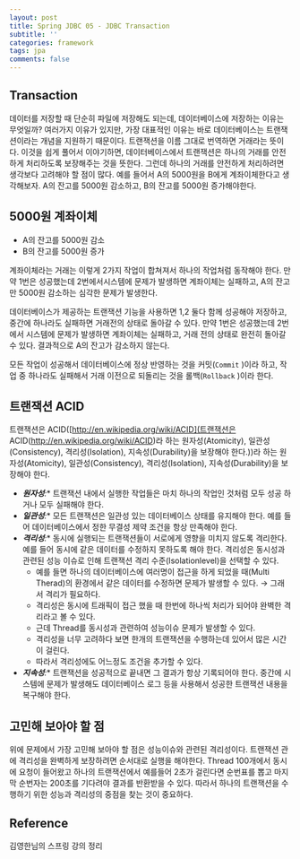 ```yaml
---
layout: post
title: Spring JDBC 05 - JDBC Transaction
subtitle: ''
categories: framework
tags: jpa
comments: false
---
```


## Transaction

데이터를 저장할 때 단순히 파일에 저장해도 되는데, 데이터베이스에 저장하는 이유는 무엇일까?
여러가지 이유가 있지만, 가장 대표적인 이유는 바로 데이터베이스는 트랜잭션이라는 개념을 지원하기 때문이다.
트랜잭션을 이름 그대로 번역하면 거래라는 뜻이다. 이것을 쉽게 풀어서 이야기하면, 데이터베이스에서 트랜잭션은 하나의 거래를 안전하게 처리하도록 보장해주는 것을 뜻한다. 그런데 하나의 거래를 안전하게 처리하려면 생각보다 고려해야 할 점이 많다. 예를 들어서 A의 5000원을 B에게 계좌이체한다고 생각해보자. A의 잔고를 5000원 감소하고, B의 잔고를 5000원 증가해야한다.

## 5000**원** **계좌이체**

- A의 잔고를 5000원 감소
- B의 잔고를 5000원 증가

계좌이체라는 거래는 이렇게 2가지 작업이 합쳐져서 하나의 작업처럼 동작해야 한다. 만약 1번은 성공했는데 2번에서시스템에 문제가 발생하면 계좌이체는 실패하고, A의 잔고만 5000원 감소하는 심각한 문제가 발생한다.

데이터베이스가 제공하는 트랜잭션 기능을 사용하면 1,2 둘다 함께 성공해야 저장하고, 중간에 하나라도 실패하면 거래전의 상태로 돌아갈 수 있다. 만약 1번은 성공했는데 2번에서 시스템에 문제가 발생하면 계좌이체는 실패하고, 거래 전의 상태로 완전히 돌아갈 수 있다. 결과적으로 A의 잔고가 감소하지 않는다.

모든 작업이 성공해서 데이터베이스에 정상 반영하는 것을 커밋(`Commit` )이라 하고, 작업 중 하나라도 실패해서 거래 이전으로 되돌리는 것을 롤백(`Rollback` )이라 한다.

## **트랜잭션** ACID

트랜잭션은 ACID([http://en.wikipedia.org/wiki/ACID](트랜잭션은 ACID(http://en.wikipedia.org/wiki/ACID)라 하는 원자성(Atomicity), 일관성(Consistency), 격리성(Isolation), 지속성(Durability)을 보장해야 한다.))라 하는 원자성(Atomicity), 일관성(Consistency), 격리성(Isolation), 지속성(Durability)을 보장해야 한다.

- ***원자성**:** 트랜잭션 내에서 실행한 작업들은 마치 하나의 작업인 것처럼 모두 성공 하거나 모두 실패해야 한다.
- ***일관성**:** 모든 트랜잭션은 일관성 있는 데이터베이스 상태를 유지해야 한다. 예를 들어 데이터베이스에서 정한 무결성 제약 조건을 항상 만족해야 한다.
- ***격리성**:** 동시에 실행되는 트랜잭션들이 서로에게 영향을 미치지 않도록 격리한다. 예를 들어 동시에 같은 데이터를 수정하지 못하도록 해야 한다. 격리성은 동시성과 관련된 성능 이슈로 인해 트랜잭션 격리 수준(Isolationlevel)을 선택할 수 있다.
    - 예를 들면 하나의 데이터베이스에 여러명이 접근을 하게 되었을 때(Multi Therad)의 환경에서 같은 데이터를 수정하면 문제가 발생할 수 있다. → 그래서 격리가 필요하다.
    - 격리성은 동시에 트래픽이 접근 했을 때 한번에 하나씩 처리가 되어야 완벽한 격리라고 볼 수 있다.
    - 근데 Thread를 동시성과 관련하여 성능이슈 문제가 발생할 수 있다.
    - 격리성을 너무 고려하다 보면 한개의 트랜잭션을 수행하는데 있어서 많은 시간이 걸린다.
    - 따라서 격리성에도 어느정도 조건을 추가할 수 있다.
- ***지속성**:** 트랜잭션을 성공적으로 끝내면 그 결과가 항상 기록되어야 한다. 중간에 시스템에 문제가 발생해도 데이터베이스 로그 등을 사용해서 성공한 트랜잭션 내용을 복구해야 한다.

## 고민해 보아야 할 점 

위에 문제에서 가장 고민해 보아야 할 점은 성능이슈와 관련된 격리성이다. 
트랜잭션 관에 격리성을 완벽하게 보장하려면 순서대로 실행을 해야한다. 
Thread 100개에서 동시에 요청이 들어왔고 하나의 트랜잭션에서 예를들어 2초가 걸린다면 순번표를 뽑고 마지막 순번자는 200초를 기다려야 결과를 반환받을 수 있다. 
따라서 하나의 트랜잭션을 수행하기 위한 성능과 격리성의 중점을 찾는 것이 중요하다.

## Reference

김영한님의 스프링 강의 정리